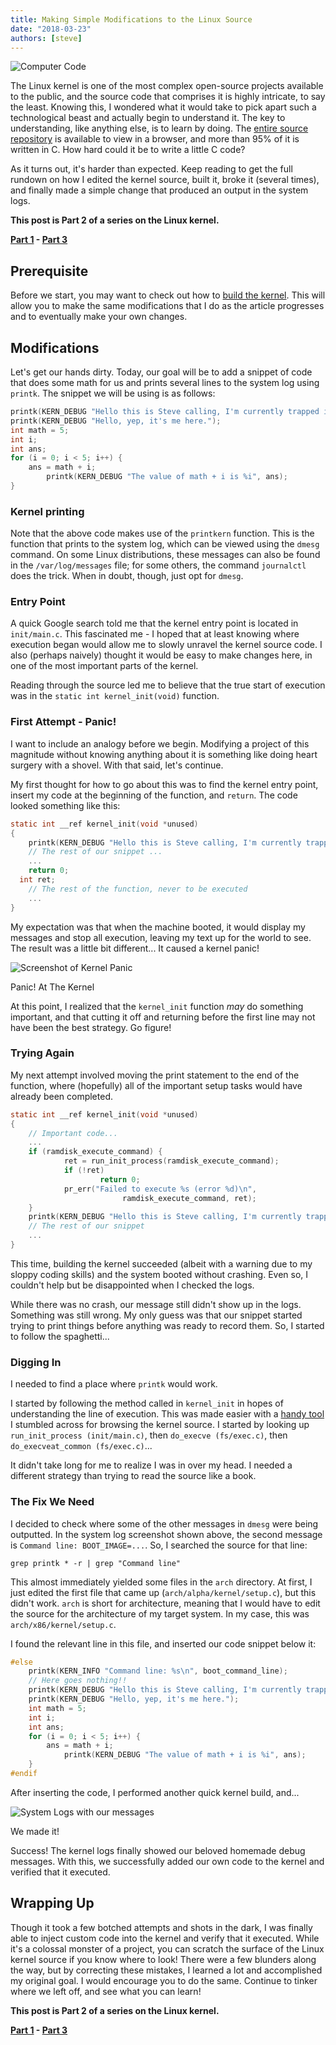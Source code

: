 ```yaml
---
title: Making Simple Modifications to the Linux Source
date: "2018-03-23"
authors: [steve]
---
```


![Computer Code](@post/code-computer.png)

The Linux kernel is one of the most complex open-source projects available to the public, and the source code that comprises it is highly intricate, to say the least. Knowing this, I wondered what it would take to pick apart such a technological beast and actually begin to understand it. The key to understanding, like anything else, is to learn by doing. The [entire source repository](https://github.com/torvalds/linux) is available to view in a browser, and more than 95% of it is written in C. How hard could it be to write a little C code?

As it turns out, it's harder than expected. Keep reading to get the full rundown on how I edited the kernel source,  built it, broke it (several times), and finally made a simple change that produced an output in the system logs.

<!--truncate-->

**This post is Part 2 of a series on the Linux kernel.**

**[Part 1][part1] - [Part 3][part3]**

## Prerequisite

Before we start, you may want to check out how to [build the kernel][part1]. This will allow you to make the same modifications that I do as the article progresses and to eventually make your own changes.

## Modifications

Let's get our hands dirty. Today, our goal will be to add a snippet of code that does some math for us and prints several lines to the system log using `printk`. The snippet we will be using is as follows:

```c
printk(KERN_DEBUG "Hello this is Steve calling, I'm currently trapped in your kernel.");
printk(KERN_DEBUG "Hello, yep, it's me here.");
int math = 5;
int i;
int ans;
for (i = 0; i < 5; i++) {
    ans = math + i;
		printk(KERN_DEBUG "The value of math + i is %i", ans);
}
```

### Kernel printing

Note that the above code makes use of the `printkern` function. This is the function that prints to the system log, which can be viewed using the `dmesg` command. On some Linux distributions, these messages can also be found in the `/var/log/messages` file; for some others, the command `journalctl` does the trick. When in doubt, though, just opt for `dmesg`.

### Entry Point

A quick Google search told me that the kernel entry point is located in `init/main.c`. This fascinated me - I hoped that at least knowing where execution began would allow me to slowly unravel the kernel source code. I also (perhaps naively) thought it would be easy to make changes here, in one of the most important parts of the kernel.

Reading through the source led me to believe that the true start of execution was in the `static int kernel_init(void)` function.

### First Attempt - Panic!

I want to include an analogy before we begin. Modifying a project of this magnitude without knowing anything about it is something like doing heart surgery with a shovel. With that said, let's continue.

My first thought for how to go about this was to find the kernel entry point, insert my code at the beginning of the function, and `return`. The code looked something like this:

```c
static int __ref kernel_init(void *unused)
{
	printk(KERN_DEBUG "Hello this is Steve calling, I'm currently trapped in your kernel.");
	// The rest of our snippet ...
	...
	return 0;
  int ret;
	// The rest of the function, never to be executed
	...
}
```

My expectation was that when the machine booted, it would display my messages and stop all execution, leaving my text up for the world to see. The result was a little bit different... It caused a kernel panic!

![Screenshot of Kernel Panic](@post/kernel_panic2.png)
<figcaption>Panic! At The Kernel</figcaption>

At this point, I realized that the `kernel_init` function _may_ do something important, and that cutting it off and returning before the first line may not have been the best strategy. Go figure!

### Trying Again

My next attempt involved moving the print statement to the end of the function, where (hopefully) all of the important setup tasks would have already been completed.

```c
static int __ref kernel_init(void *unused)
{
	// Important code...
	...
	if (ramdisk_execute_command) {
			ret = run_init_process(ramdisk_execute_command);
			if (!ret)
					return 0;
			pr_err("Failed to execute %s (error %d)\n",
						 ramdisk_execute_command, ret);
	}
	printk(KERN_DEBUG "Hello this is Steve calling, I'm currently trapped in your kernel.");
	// The rest of our snippet
	...
}
```

This time, building the kernel succeeded (albeit with a warning due to my sloppy coding skills) and the system booted without crashing. Even so, I couldn't help but be disappointed when I checked the logs.

While there was no crash, our message still didn't show up in the logs. Something was still wrong. My only guess was that our snippet started trying to print things before anything was ready to record them. So, I started to follow the spaghetti...

### Digging In

I needed to find a place where `printk` would work.

I started by following the method called in `kernel_init` in hopes of understanding the line of execution. This was made easier with a [handy tool](https://elixir.bootlin.com/linux/latest/source/) I stumbled across for browsing the kernel source. I started by looking up `run_init_process (init/main.c)`, then `do_execve (fs/exec.c)`, then `do_execveat_common (fs/exec.c)`...

It didn't take long for me to realize I was in over my head. I needed a different strategy than trying to read the source like a book.

### The Fix We Need

I decided to check where some of the other messages in `dmesg` were being outputted. In the system log screenshot shown above, the second message is `Command line: BOOT_IMAGE=...`. So, I searched the source for that line:

```
grep printk * -r | grep "Command line"
```

This almost immediately yielded some files in the `arch` directory. At first, I just edited the first file that came up (`arch/alpha/kernel/setup.c`), but this didn't work. `arch` is short for architecture, meaning that I would have to edit the source for the architecture of my target system. In my case, this was `arch/x86/kernel/setup.c`.

I found the relevant line in this file, and inserted our code snippet below it:

```c
#else
    printk(KERN_INFO "Command line: %s\n", boot_command_line);
    // Here goes nothing!!
    printk(KERN_DEBUG "Hello this is Steve calling, I'm currently trapped in your kernel.");
    printk(KERN_DEBUG "Hello, yep, it's me here.");
    int math = 5;
    int i;
    int ans;
    for (i = 0; i < 5; i++) {
        ans = math + i;
    		printk(KERN_DEBUG "The value of math + i is %i", ans);
    }
#endif
```

After inserting the code, I performed another quick kernel build, and...

![System Logs with our messages](@post/syslog-success.png)
<figcaption>We made it!</figcaption>

Success! The kernel logs finally showed our beloved homemade debug messages. With this, we successfully added our own code to the kernel and verified that it executed.

## Wrapping Up

Though it took a few botched attempts and shots in the dark, I was finally able to inject custom code into the kernel and verify that it executed. While it's a colossal monster of a project, you can scratch the surface of the Linux kernel source if you know where to look! There were a few blunders along the way, but by correcting these mistakes, I learned a lot and accomplished my original goal. I would encourage you to do the same. Continue to tinker where we left off, and see what you can learn!

**This post is Part 2 of a series on the Linux kernel.**

**[Part 1][part1] - [Part 3][part3]**

[part1]: /blog/misc/linux-kernel-1-compile-from-source
[part2]: /blog/misc/linux-kernel-2-modifications
[part3]: /blog/misc/linux-kernel-3-first-module
